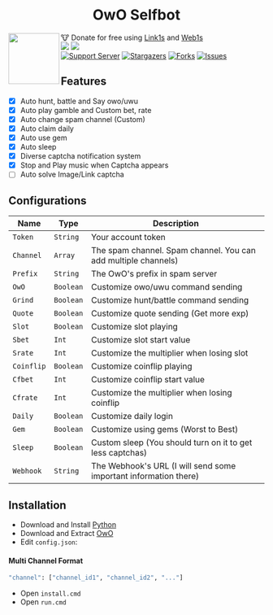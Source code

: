 <h1 align="center">OwO Selfbot</h1>
<img src="https://images-ext-2.discordapp.net/external/oEhS9a10eZMT_-nh6JgbgVE_9e7xk_2le8HHmlr1tZU/%3Fsize%3D4096/https/cdn.discordapp.com/avatars/408785106942164992/0cc7344c59b00ce1f4e5475c2e60b676.png?format=webp&quality=lossless&width=592&height=592" lt="poketwo autocatcher logo" align="left" height="100">

🐮 Donate for free using [Link1s](https://link1s.com/RealPhandat) and [Web1s](http://web1s.link/realPhandat)<br>
<a href="https://github.com/realphandat/OwO"><img src="https://hits.sh/github.com/realphandat/OwO.svg?view=today-total&label=Repo%20Today/Total%20Views&color=770ca1&labelColor=007ec6"/></a>
<a href="https://github.com/realphandat/OwO"><img src="https://img.shields.io/github/last-commit/realphandat/OwO" /></a><br>
[![Support Server](https://img.shields.io/badge/Support_Server-000?style=for-the-badge&logo=&color=informational)](https://discord.gg/tXa2Hw5jHy)
[![Stargazers](https://img.shields.io/github/stars/realphandat/OwO?style=for-the-badge&logo=&color=blue)](https://github.com/realphandat/OwO/stargazers)
[![Forks](https://img.shields.io/github/forks/realphandat/OwO?style=for-the-badge&logo=&color=blue)](https://github.com/realphandat/OwO/network/members)
[![Issues](https://img.shields.io/github/issues/realphandat/OwO?style=for-the-badge&logo=&color=informational)](https://github.com/realphandat/OwO/issues)


<h2 align="left">Features</h2>

* [x] Auto hunt, battle and Say owo/uwu </br>
* [x] Auto play gamble and Custom bet, rate </br>
* [x] Auto change spam channel (Custom) </br>
* [x] Auto claim daily </br>
* [x] Auto use gem </br>
* [x] Auto sleep </br>
* [x] Diverse captcha notification system </br>
* [x] Stop and Play music when Captcha appears </br>
* [ ] Auto solve Image/Link captcha </br>

<h2 align="left">Configurations</h2>

| Name  | Type | Description |
| ------------- | ------------- | ------------- |
| ```Token```  | ```String``` | Your account token |
| ```Channel```  | ```Array``` | The spam channel. Spam channel. You can add multiple channels) |
| ```Prefix```  | ```String``` | The OwO's prefix in spam server |
| ```OwO```  | ```Boolean``` | Customize owo/uwu command sending |
| ```Grind```  | ```Boolean``` | Customize hunt/battle command sending |
| ```Quote```  | ```Boolean``` | Customize quote sending (Get more exp) |
| ```Slot```  | ```Boolean``` | Customize slot playing |
| ```Sbet```  | ```Int``` | Customize slot start value |
| ```Srate```  | ```Int``` | Customize the multiplier when losing slot |
| ```Coinflip```  | ```Boolean``` | Customize coinflip playing |
| ```Cfbet```  | ```Int``` | Customize coinflip start value |
| ```Cfrate```  | ```Int``` | Customize the multiplier when losing coinflip |
| ```Daily```  | ```Boolean``` | Customize daily login |
| ```Gem```  | ```Boolean``` | Customize using gems (Worst to Best) |
| ```Sleep```  | ```Boolean``` | Custom sleep (You should turn on it to get less captchas) |
| ```Webhook```  | ```String``` | The Webhook's URL (I will send some important information there) |

## Installation

- Download and Install [Python](https://www.python.org/downloads)
- Download and Extract [OwO](https://github.com/realphandat/OwO/archive/refs/heads/main.zip)
- Edit `config.json`:
#### Multi Channel Format
```bash
"channel": ["channel_id1", "channel_id2", "..."]
```
- Open `install.cmd`
- Open `run.cmd`
